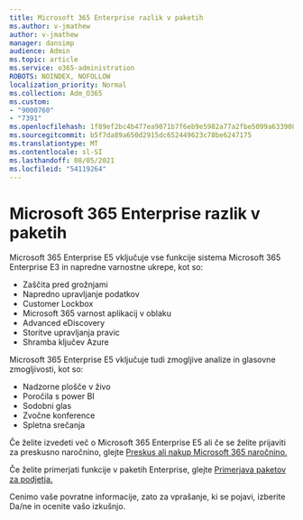 ```yaml
---
title: Microsoft 365 Enterprise razlik v paketih
ms.author: v-jmathew
author: v-jmathew
manager: dansimp
audience: Admin
ms.topic: article
ms.service: o365-administration
ROBOTS: NOINDEX, NOFOLLOW
localization_priority: Normal
ms.collection: Adm_O365
ms.custom:
- "9000760"
- "7391"
ms.openlocfilehash: 1f89ef2bc4b477ea9071b7f6eb9e5982a77a2fbe5099a633908b5026ccaf26b1
ms.sourcegitcommit: b5f7da89a650d2915dc652449623c78be6247175
ms.translationtype: MT
ms.contentlocale: sl-SI
ms.lasthandoff: 08/05/2021
ms.locfileid: "54119264"
---
```

# <a name="microsoft-365-enterprise-plan-differences"></a>Microsoft 365 Enterprise razlik v paketih

Microsoft 365 Enterprise E5 vključuje vse funkcije sistema Microsoft 365 Enterprise E3 in napredne varnostne ukrepe, kot so:

- Zaščita pred grožnjami
- Napredno upravljanje podatkov
- Customer Lockbox
- Microsoft 365 varnost aplikacij v oblaku
- Advanced eDiscovery
- Storitve upravljanja pravic
- Shramba ključev Azure

Microsoft 365 Enterprise E5 vključuje tudi zmogljive analize in glasovne zmogljivosti, kot so:

- Nadzorne plošče v živo
- Poročila s power BI
- Sodobni glas
- Zvočne konference
- Spletna srečanja

Če želite izvedeti več o Microsoft 365 Enterprise E5 ali če se želite prijaviti za preskusno naročnino, glejte [Preskus ali nakup Microsoft 365 naročnino.](https://go.microsoft.com/fwlink/?linkid=2099673)

Če želite primerjati funkcije v paketih Enterprise, glejte [Primerjava paketov za podjetja.](https://go.microsoft.com/fwlink/?linkid=2097200)

Cenimo vaše povratne informacije, zato za vprašanje, ki se pojavi, izberite Da/ne in ocenite vašo izkušnjo.
